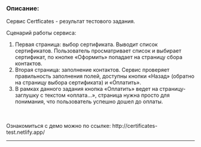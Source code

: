 ### Описание:

Сервис Certficates - результат тестового задания.

Сценарий работы сервиса:

1. Первая страница: выбор сертификата.
   Выводит список сертификатов. Пользователь просматривает список и выбирает сертификат, по кнопке «Оформить» попадает на страницу сбора контактов.
2. Вторая страница: заполнение контактов.
   Сервис проверяет правильность заполнения полей, доступны кнопки «Назад» (обратно на
   страницу выбора сертификата) и «Оплатить».
3. В рамках данного задания кнопка «Оплатить» ведет на страницу-заглушку с текстом «оплата…», страница нужна просто для понимания, что пользователь успешно дошел до оплаты.
<br>
<br>
Ознакомиться с демо можно по ссылке: http://certificates-test.netlify.app/
<br>
<hr>

